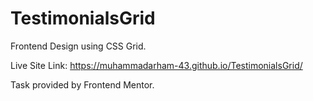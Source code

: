 # TestimonialsGrid
Frontend Design using CSS Grid.

Live Site Link: https://muhammadarham-43.github.io/TestimonialsGrid/

Task provided by Frontend Mentor.
